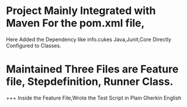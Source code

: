 # Project Mainly Integrated with Maven For the pom.xml file,
  Here Added the Dependency like info.cukes Java,Junit,Core Directly Configured to Classes.
  
# Maintained Three Files are Feature file, Stepdefinition, Runner Class.
+++ Inside the Feature File,Wrote the Test Script in Plain Gherkin English

